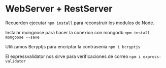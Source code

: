 # WebServer + RestServer

Recuerden ejecutar ````npm install```` para reconstruir los modulos de Node.

Instalar mongoose para hacer la conexion con mongodb
````npm install mongoose --save````

Utilizamos Bcryptjs para encriptar la contrasenia
````npm i bcryptjs````

El expressvalidator nos sirve para verificaciones de correo
```npm i express-validator```